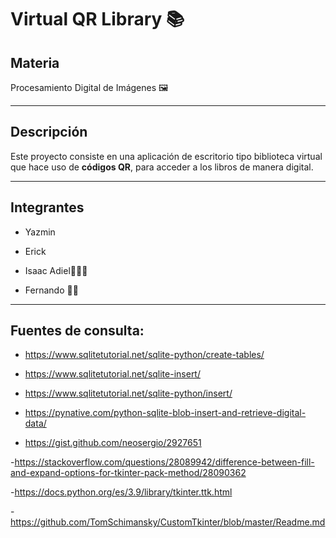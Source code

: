 # Virtual QR Library 📚

## Materia
Procesamiento Digital de Imágenes :framed_picture:

---

## Descripción  

Este proyecto consiste en una aplicación de escritorio tipo biblioteca virtual  que hace uso de **códigos QR**, para acceder a los libros de manera digital.

---

## Integrantes

- Yazmin

- Erick

- Isaac Adiel🥯🍎🍯

- Fernando 👨‍💻

---

## Fuentes de consulta:

- https://www.sqlitetutorial.net/sqlite-python/create-tables/

- https://www.sqlitetutorial.net/sqlite-insert/

- https://www.sqlitetutorial.net/sqlite-python/insert/

- https://pynative.com/python-sqlite-blob-insert-and-retrieve-digital-data/

- https://gist.github.com/neosergio/2927651

-https://stackoverflow.com/questions/28089942/difference-between-fill-and-expand-options-for-tkinter-pack-method/28090362

-https://docs.python.org/es/3.9/library/tkinter.ttk.html

-https://github.com/TomSchimansky/CustomTkinter/blob/master/Readme.md

